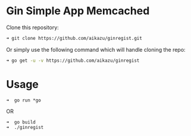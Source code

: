 # Gin Simple App Memcached

Clone this repository:

```bash
➜ git clone https://github.com/aikazu/ginregist.git
```

Or simply use the following command which will handle cloning the repo:

```bash
➜ go get -u -v https://github.com/aikazu/ginregist
```

# Usage
```
➜  go run *go
```
OR
```
➜  go build
➜  ./ginregist
```